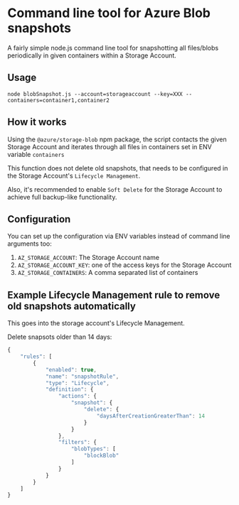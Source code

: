 # Command line tool for Azure Blob snapshots

A fairly simple node.js command line tool for snapshotting all files/blobs periodically in given containers within a Storage Account.

## Usage

```
node blobSnapshot.js --account=storageaccount --key=XXX --containers=container1,container2
```

## How it works

Using the `@azure/storage-blob` npm package, the script contacts the given Storage Account and iterates through all files in containers set in ENV variable `containers`

This function does not delete old snapshots, that needs to be configured in the Storage Account's `Lifecycle Management`.

Also, it's recommended to enable `Soft Delete` for the Storage Account to achieve full backup-like functionality.

## Configuration

You can set up the configuration via ENV variables instead of command line arguments too:

1. `AZ_STORAGE_ACCOUNT`: The Storage Account name
2. `AZ_STORAGE_ACCOUNT_KEY`: one of the access keys for the Storage Account
3. `AZ_STORAGE_CONTAINERS`: A comma separated list of containers

## Example Lifecycle Management rule to remove old snapshots automatically

This goes into the storage account's Lifecycle Management.

Delete snapsots older than 14 days:
```javascript
{
    "rules": [
        {
            "enabled": true,
            "name": "snapshotRule",
            "type": "Lifecycle",
            "definition": {
                "actions": {
                    "snapshot": {
                        "delete": {
                            "daysAfterCreationGreaterThan": 14
                        }
                    }
                },
                "filters": {
                    "blobTypes": [
                        "blockBlob"
                    ]
                }
            }
        }
    ]
}
```